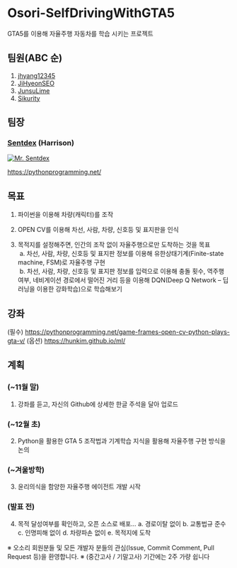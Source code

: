 # Osori-SelfDrivingWithGTA5
GTA5를 이용해 자율주행 자동차를 학습 시키는 프로젝트

## 팀원(ABC 순)

1. [jhyang12345](https://github.com/jhyang12345)
1. [JiHyeonSEO](https://github.com/JiHyeonSEO)
1. [JunsuLime](https://github.com/JunsuLime)
1. [Sikurity](https://github.com/Sikurity)

## 팀장

### [Sentdex](https://github.com/Sentdex) (Harrison)<br>
[![Mr. Sentdex](https://avatars1.githubusercontent.com/u/5905296?v=4&s=460)](https://github.com/Sentdex)

https://pythonprogramming.net/

## 목표
1. 파이썬을 이용해 차량(캐릭터)를 조작

2. OPEN CV를 이용해 차선, 사람, 차량, 신호등 및 표지판을 인식

3. 목적지를 설정해주면, 인간의 조작 없이 자율주행으로만 도착하는 것을 목표<br>
  a. 차선, 사람, 차량, 신호등 및 표지판 정보를 이용해 유한상태기계(Finite-state machine, FSM)로 자율주행 구현<br>
  b. 차선, 사람, 차량, 신호등 및 표지판 정보를 입력으로 이용해 충돌 횟수, 역주행 여부, 네비게이션 경로에서 떨어진 거리 등을 이용해 DQN(Deep Q Network – 딥러닝을 이용한 강화학습)으로 학습해보기<br>
  
## 강좌

(필수) https://pythonprogramming.net/game-frames-open-cv-python-plays-gta-v/
(옵션) https://hunkim.github.io/ml/

## 계획

### (~11월 말)
1. 강좌를 듣고, 자신의 Github에 상세한 한글 주석을 달아 업로드

### (~12월 초)
2. Python을 활용한 GTA 5 조작법과 기계학습 지식을 활용해 자율주행 구현 방식을 논의

### (~겨울방학)
3.  윤리의식을 함양한 자율주행 에이전트 개발 시작

### (발표 전)
4. 목적 달성여부를 확인하고, 오픈 소스로 배포…
	a. 경로이탈 없이
	b. 교통법규 준수
	c. 인명피해 없이
	d. 차량파손 없이
	e. 목적지에 도착

※ 오소리 회원분들 및 모든 개발자 분들의 관심(Issue, Commit Comment, Pull Request 등)을 환영합니다.
※ (중간고사 / 기말고사) 기간에는 2주 가량 쉽니다
